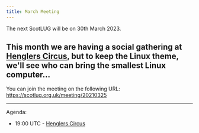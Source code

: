 ```yaml
---
title: March Meeting
---
```


The next ScotLUG will be on 30th March 2023.

This month we are having a social gathering at [Henglers Circus](https://goo.gl/maps/VcULEpKxQhmujM3v8), but to keep the Linux theme, we'll see who can bring the smallest Linux computer&hellip;
---

You can join the meeting on the following URL: <a href="https://scotlug.org.uk/meeting/20210325">https://scotlug.org.uk/meeting/20210325</a>

---

Agenda:

 * 19:00 UTC - [Henglers Circus](https://goo.gl/maps/VcULEpKxQhmujM3v8) 
